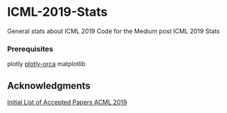# ICML-2019-Stats
General stats about ICML 2019
Code for the Medium post ICML 2019 Stats

### Prerequisites

plotly
[plotly-orca](https://github.com/plotly/orca)
matplotlib

## Acknowledgments

[Initial List of Accepted Papers ACML 2019](https://icml.cc/Conferences/2019/AcceptedPapersInitial)
